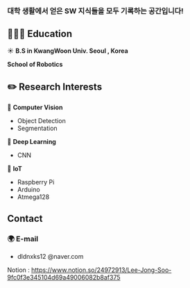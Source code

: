 
### 대학 생활에서 얻은 SW 지식들을 모두 기록하는 공간입니다!

## 🏃🏻‍♂️ Education

☀️ **B.S in KwangWoon Univ. Seoul , Korea** 

**School of Robotics**


## **✏️ Research Interests**

🔹 **Computer Vision**
  - Object Detection
  - Segmentation
  
🔹 **Deep Learning**
  - CNN
  
🔹 **IoT**
  - Raspberry Pi
  - Arduino
  - Atmega128


## Contact

### 🌍 E-mail

- dldnxks12 @naver.com

Notion : https://www.notion.so/24972913/Lee-Jong-Soo-9fc0f3e345104d69a49006082b8af375
